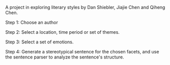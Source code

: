 A project in exploring literary styles by Dan Shiebler, Jiajie Chen and Qiheng Chen. 

Step 1: Choose an author

Step 2: Select a location, time period or set of themes. 

Step 3: Select a set of emotions.

Step 4: Generate a stereotypical sentence for the chosen facets, and use the sentence parser to analyze the sentence's structure.
